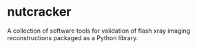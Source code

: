 # nutcracker
A collection of software tools for validation of flash xray imaging reconstructions packaged as a Python library.
